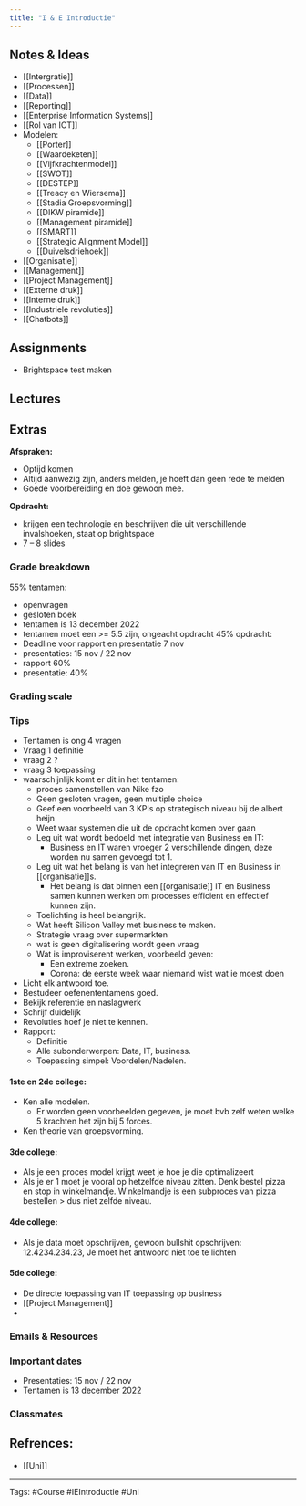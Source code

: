 ```yaml
---
title: "I & E Introductie"
---
```


## Notes & Ideas
- [[Intergratie]]
- [[Processen]]
- [[Data]]
- [[Reporting]]
- [[Enterprise Information Systems]]
- [[Rol van ICT]]
- Modelen:
	- [[Porter]]
	- [[Waardeketen]]
	- [[Vijfkrachtenmodel]]
	- [[SWOT]]
	- [[DESTEP]]
	- [[Treacy en Wiersema]]
	- [[Stadia Groepsvorming]]
	- [[DIKW piramide]]
	- [[Management piramide]]
	- [[SMART]]
	- [[Strategic Alignment Model]]
	- [[Duivelsdriehoek]]
- [[Organisatie]]
- [[Management]]
- [[Project Management]]
- [[Externe druk]]
- [[Interne druk]]
- [[Industriele revoluties]]
- [[Chatbots]]
## Assignments
- Brightspace test maken
## Lectures
## Extras
**Afspraken:**
- Optijd komen
- Altijd aanwezig zijn, anders melden, je hoeft dan geen rede te melden
- Goede voorbereiding en doe gewoon mee.

**Opdracht:**
- krijgen een technologie en beschrijven die uit verschillende invalshoeken, staat op brightspace
- 7 – 8 slides 
### Grade breakdown
55% tentamen:
- openvragen
- gesloten boek
- tentamen is 13 december 2022
- tentamen moet een >= 5.5 zijn, ongeacht opdracht
45% opdracht:
- Deadline voor rapport en presentatie 7 nov
- presentaties: 15 nov / 22 nov
- rapport 60%
- presentatie: 40%
### Grading scale
### Tips 
- Tentamen is ong 4 vragen
- Vraag 1 definitie 
- vraag 2 ?
- vraag 3 toepassing
- waarschijnlijk komt er dit in het tentamen:
	- proces samenstellen van Nike fzo
	- Geen gesloten vragen, geen multiple choice
	- Geef een voorbeeld van 3 KPIs op strategisch niveau bij de albert heijn
	- Weet waar systemen die uit de opdracht komen over gaan
	- Leg uit wat wordt bedoeld met integratie van Business en IT:
		- Business en IT waren vroeger 2 verschillende dingen, deze worden nu samen gevoegd tot 1.
	- Leg uit wat het belang is van het integreren van IT en Business in [[organisatie]]s. 
		- Het belang is dat binnen een [[organisatie]] IT en Business samen kunnen werken om processes efficient en effectief kunnen zijn.
	- Toelichting is heel belangrijk.
	- Wat heeft Silicon Valley met business te maken.
	- Strategie vraag over supermarkten
	- wat is geen digitalisering wordt geen vraag
	- Wat is improviserent werken, voorbeeld geven:
		- Een extreme zoeken.
		- Corona: de eerste week waar niemand wist wat ie moest doen
- Licht elk antwoord toe. 
- Bestudeer oefenententamens goed. 
- Bekijk referentie en naslagwerk
- Schrijf duidelijk
- Revoluties hoef je niet te kennen. 
- Rapport:
	- Definitie 
	- Alle subonderwerpen: Data, IT, business.
	- Toepassing simpel: Voordelen/Nadelen.

#### 1ste en 2de college:
- Ken alle modelen. 
	- Er worden geen voorbeelden gegeven, je moet bvb zelf weten welke 5 krachten het zijn bij 5 forces.
- Ken theorie van groepsvorming. 
#### 3de college:
- Als je een proces model krijgt weet je hoe je die optimalizeert
- Als je er 1 moet je vooral op hetzelfde niveau zitten. Denk bestel pizza en stop in winkelmandje. Winkelmandje is een subproces van pizza bestellen > dus niet zelfde niveau. 
#### 4de college:
- Als je data moet opschrijven, gewoon bullshit opschrijven: 12.4234.234.23, Je moet het antwoord niet toe te lichten 
#### 5de college:
- De directe toepassing van IT toepassing op business 
- [[Project Management]] 
- 
#### 
### Emails & Resources
### Important dates
- Presentaties: 15 nov / 22 nov
- Tentamen is 13 december 2022
### Classmates

## Refrences:
- [[Uni]]

---
Tags: #Course #IEIntroductie #Uni 